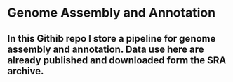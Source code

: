 # Genome Assembly and Annotation

## In this Githib repo I store a pipeline for genome assembly and annotation. Data use here are already published and downloaded form the SRA archive.


